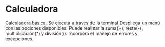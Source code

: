 # Calculadora
Calculadora básica. Se ejecuta a través de la terminal
Despliega un menú con las opciones disponibles.
Puede realizar la suma(+), resta(-), multiplicación(*) y división(/).
Incorpora el manejo de errores y excepciones.
